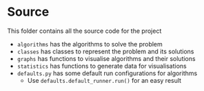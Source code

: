 # Source

This folder contains all the source code for the project

* `algorithms` has the algorithms to solve the problem
* `classes` has classes to represent the problem and its solutions
* `graphs` has functions to visualise algorithms and their solutions
* `statistics` has functions to generate data for visualisations
* `defaults.py` has some default run configurations for algorithms
  * Use `defaults.default_runner.run()` for an easy result